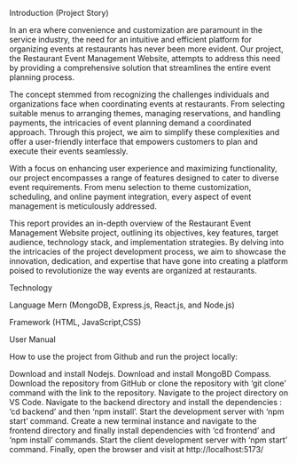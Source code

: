 Introduction (Project Story) 

In an era where convenience and customization are paramount in the service industry, the need for an intuitive and efficient platform for organizing events at restaurants has never been more evident. Our project, the Restaurant Event Management Website, attempts to address this need by providing a comprehensive solution that streamlines the entire event planning process.

The concept stemmed from recognizing the challenges individuals and organizations face when coordinating events at restaurants. From selecting suitable menus to arranging themes, managing reservations, and handling payments, the intricacies of event planning demand a coordinated approach. Through this project, we aim to simplify these complexities and offer a user-friendly interface that empowers customers to plan and execute their events seamlessly.

With a focus on enhancing user experience and maximizing functionality, our project encompasses a range of features designed to cater to diverse event requirements. From menu selection to theme customization, scheduling, and online payment integration, every aspect of event management is meticulously addressed.

This report provides an in-depth overview of the Restaurant Event Management Website project, outlining its objectives, key features, target audience, technology stack, and implementation strategies. By delving into the intricacies of the project development process, we aim to showcase the innovation, dedication, and expertise that have gone into creating a platform poised to revolutionize the way events are organized at restaurants.













Technology 


Language
Mern  (MongoDB, Express.js, React.js, and Node.js)

Framework
 (HTML, JavaScript,CSS) 





User Manual 

How to use the project from Github and run the project locally:

Download and install Nodejs.
Download and install MongoBD Compass.
Download the repository from GitHub or clone the repository with ‘git clone’ command with the link to the repository.
Navigate to the project directory on VS Code.
Navigate to the backend directory and install the dependencies : ‘cd backend’ and then ‘npm install’.
Start the development server with ‘npm start’ command.
Create a new terminal instance and navigate to the frontend directory and finally install dependencies with ‘cd frontend’ and ‘npm install’ commands.
Start the client development server with ‘npm start’ command.
Finally, open the browser and visit at http://localhost:5173/
